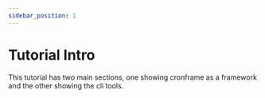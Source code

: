 ```yaml
---
sidebar_position: 1
---
```


# Tutorial Intro

This tutorial has two main sections, one showing cronframe as a framework and the other showing the cli tools.